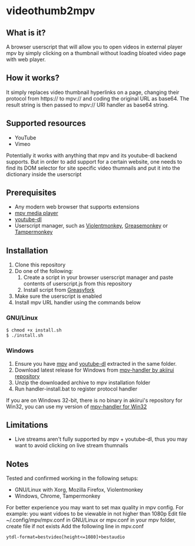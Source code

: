 # videothumb2mpv

## What is it?
A browser userscript that will allow you to open videos in external player mpv by simply clicking on a thumbnail without loading bloated video page with web player.

## How it works?
It simply replaces video thumbnail hyperlinks on a page, changing their protocol from https:// to mpv:// and coding the original URL as base64. The result string is then passed to mpv:// URI handler as base64 string. 

## Supported resources

* YouTube
* Vimeo

Potentially it works with anything that mpv and its youtube-dl backend supports. But in order to add support for a certain website, one needs to find its DOM selector for site specific video thumnails and put it into the dictionary inside the userscript

## Prerequisites
* Any modern web browser that supports extensions 
* [mpv media player](https://mpv.io/)
* [youtube-dl](https://youtube-dl.org/)
* Userscript manager, such as [Violentmonkey](https://violentmonkey.github.io/), [Greasemonkey](https://www.greasespot.net/) or [Tampermonkey](https://www.tampermonkey.net/)

## Installation

1. Clone this repository
1. Do one of the following:
    1. Create a script in your browser userscript manager and paste contents of userscript.js from this repository
    1. Install script from [Greasyfork](https://greasyfork.org/en/scripts/427882-click-on-video-thumbnail-to-play-in-mpv)
1. Make sure the userscript is enabled
1. Install mpv URL handler using the commands below

### GNU/Linux

```sh
$ chmod +x install.sh
$ ./install.sh
```
### Windows
1. Ensure you have [mpv](https://sourceforge.net/projects/mpv-player-windows/files/) and [youtube-dl](http://ytdl-org.github.io/youtube-dl/download.html) extracted in the same folder.
1. Download latest release for Windows from [mpv-handler by akiirui repository](https://github.com/akiirui/mpv-handler/releases)
1. Unzip the downloaded archive to mpv installation folder
1. Run handler-install.bat to register protocol handler

If you are on Windows 32-bit, there is no binary in akiirui's repository for Win32, you can use my version of [mpv-handler for Win32](https://github.com/nsinister/mpv-url-handler/releases)


## Limitations
* Live streams aren't fully supported by mpv + youtube-dl, thus you may want to avoid clicking on live stream thumnails

## Notes
Tested and confirmed working in the following setups:
* GNU/Linux with Xorg, Mozilla Firefox, Violentmonkey
* Windows, Chrome, Tampermonkey

For better experience you may want to set max quality in mpv config. For example: you want vidoes to be viewable in not higher than 1080p
Edit file ~/.config/mpv/mpv.conf in GNU/Linux or mpv.conf in your mpv folder, create file if not exists Add the following line in mpv.conf
```
ytdl-format=bestvideo[height<=1080]+bestaudio
```
